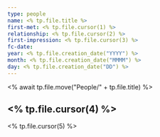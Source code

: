 ```yaml
---
type: people
name: <% tp.file.title %>
first-met: <% tp.file.cursor(1) %>
relationship: <% tp.file.cursor(2) %>
first-impression: <% tp.file.cursor(3) %>
fc-date: 
year: <% tp.file.creation_date("YYYY") %>
month: <% tp.file.creation_date("MMMM") %>
day: <% tp.file.creation_date("DD") %>
---
```

<% await tp.file.move("People/" + tp.file.title) %>
## <% tp.file.cursor(4) %>
<% tp.file.cursor(5) %>